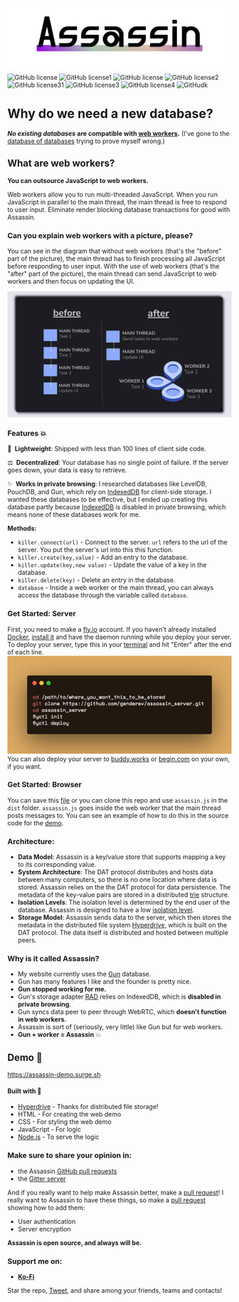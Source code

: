 <img alt="ASSASSIN" src="https://raw.githubusercontent.com/genderev/assassin/master/assets/assassin.png">



![GitHub license](https://img.shields.io/github/license/Naereen/StrapDown.js.svg)
![GitHub license1](https://img.shields.io/github/languages/top/genderev/assassin)
![GitHub license](https://img.shields.io/github/issues-pr-closed-raw/genderev/assassin)
![GitHub license2](https://img.shields.io/github/languages/code-size/genderev/assassin)
![GitHub license31](https://img.shields.io/github/issues/genderev/assassin)
![GitHub license3](https://img.shields.io/github/issues-pr/genderev/assassin)
![GitHub license4](https://img.shields.io/github/contributors/genderev/assassin)
![GitHudk](https://img.shields.io/gitter/room/genderev/assassin)








<h1> Why do we need a new database? </h1>
<p> <strong><em>No existing databases</em> are compatible with <a href="https://developer.mozilla.org/en-US/docs/Web/API/Web_Workers_API/Using_web_workers">web workers</a>.</strong> (I've gone to the <a href="https://dbdb.io/">database of databases</a> trying to prove myself wrong.)</p>
<h2> What are web workers? </h2>
<p> <strong>You can outsource JavaScript to web workers. </strong></p>
<p>Web workers allow you to run multi-threaded JavaScript. When you run JavaScript in parallel to the main thread, the main thread is free to respond to user input. Eliminate render blocking database transactions for good with Assassin. </p>
<h3> Can you explain web workers with a picture, please? </h3>
<p>You can see in the diagram that without web workers (that's the "before" part of the picture), the main thread has to finish processing all JavaScript before responding to user input. With the use of web workers (that's the "after" part of the picture), the main thread can send JavaScript to web workers and then focus on updating the UI.</p>
<img alt="web worker diagram" src="https://raw.githubusercontent.com/genderev/assassin/master/assets/diagram.png">

<h3>
  Features 💥
</h3>

<p>💫&nbsp;<strong> Lightweight</strong>: Shipped with less than 100 lines of client side code. </p>

<p>⚖️&nbsp;<strong> Decentralized</strong>: Your database has no single point of failure. If the server goes down, your data is easy to retrieve. </p>

<p>✨&nbsp;<strong> Works in private browsing</strong>: I researched databases like LevelDB, PouchDB, and Gun, which rely on <a href="https://developer.mozilla.org/en-US/docs/Web/API/IndexedDB_API">IndexedDB</a> for client-side storage. I wanted these databases to be effective, but I ended up creating this database partly because <a href="https://developer.mozilla.org/en-US/docs/Web/API/IndexedDB_API">IndexedDB</a> is disabled in private browsing, which means none of these databases work for me. </p> 

<p><strong>Methods:</strong></p>

<ul>
<li>
  <code>killer.connect(url)</code> - Connect to the server. <code>url</code> refers to the url of the server. You put the server's url into this this function.</li>
<li>
<code>killer.create(key,value)</code> - Add an entry to the database.</li>
<li>
<code>killer.update(key,new value)</code> - Update the value of a key in the database.</li>
<li>
<code>killer.delete(key)</code> - Delete an entry in the database.</li>
<li>
<code>database</code> - Inside a web worker or the main thread, you can always access the database through the variable called <code>database</code>. </li></ul>

<h3> Get Started: Server </h3>
First, you need to make a <a href="https://fly.io/">fly.io</a> account. If you haven't already installed <a href="https://dev.to/skaytech/docker-fundamentals-2ibi">Docker</a>, <a href="https://docs.docker.com/get-docker/">install it</a> and have the daemon running while you deploy your server. To deploy your server, type this in your <a href="https://www.w3schools.com/whatis/whatis_cli.asp">terminal</a> and hit "Enter" after the end of each line.
<img alt="shell" src="https://raw.githubusercontent.com/genderev/assassin/master/assets/carbon(2).png">
You can also deploy your server to <a href="https://buddy.works">buddy.works</a> or <a href="https://begin.com/">begin.com</a> on your own, if you want.

<h3> Get Started: Browser </h3>

You can save this <a href="https://raw.githubusercontent.com/genderev/assassin/master/dist/assassin.js">file</a> or you can clone this repo and use <code>assassin.js</code> in the <code>dist</code> folder. <code>assassin.js</code> goes inside the web worker that the main thread posts messages to. You can see an example of how to do this in the source code for the <a href="https://assassin-demo.surge.sh/">demo</a>.

<h3>Architecture:</h3>

<ul>

<li><strong>Data Model</strong>: Assassin is a key/value store that supports mapping a key to its corresponding value. </li>

<li><strong> System Architecture</strong>: The DAT protocol distributes and hosts data between many computers, so there is no one location where data is stored. Assassin relies on the the DAT protocol for data persistence. The metadata of the key-value pairs are stored in a distributed <a href="https://en.wikipedia.org/wiki/Trie">trie</a> structure.</li>

<li><strong>Isolation Levels</strong>: The isolation level is determined by the end user of the database. Assassin is designed to have a low <a href="https://en.wikipedia.org/wiki/Isolation_(database_systems)">isolation level</a>.</li>

<li><strong>Storage Model</strong>: Assassin sends data to the server, which then stores the metadata in the distributed file system <a href="https://github.com/hypercore-protocol/hyperdrive">Hyperdrive,</a> which is built on the DAT protocol. The data itself is distributed and hosted between multiple peers.</li>

</ul>

<h3>Why is it called Assassin?</h3><ul>
<li>My website currently uses the <a href="https://gun.eco/">Gun</a> database.</li> <li> Gun has many features I like and the founder is pretty nice. </li><li> <strong>Gun stopped working for me.</strong></li> 
<li>Gun's  storage adapter <a href="https://gun.eco/docs/RAD">RAD</a> relies on IndexedDB, which is <strong>disabled in private browsing</strong>. </li><li>Gun syncs data peer to peer through WebRTC, which <strong>doesn't function in web workers.</strong></li>
<li>Assassin is sort of (seriously, very little) like Gun but for web workers.</li><li> <strong>Gun + worker = Assassin</strong> 💥 </li></ul>



<h2>
  Demo 🚀 
</h2>

<p><a href="https://assassin-demo.surge.sh">https://assassin-demo.surge.sh</a></p>

<h4>
  Built with 🔧
</h4>

<ul>
<li>
<a href="https://github.com/hypercore-protocol/hyperdrive">Hyperdrive</a> - Thanks for distributed file storage!</li>
<li>HTML - For creating the web demo</li>
<li>CSS - For styling the web demo</li>
<li>JavaScript - For logic</li>
<li>
<a href="https://nodejs.org">Node.js</a> - To serve the logic</li>
</ul>

<h3>Make sure to share your opinion in:</h3>

<ul>
<li>the Assassin <a href="https://github.com/genderev/assassin/pulls">GitHub pull requests</a>
</li>
<li>the <a href="https://gitter.im/assassindb/community">Gitter server</a>
</li>
</ul>
     
<p>And if you really want to help make Assassin better, make a <a href="https://github.com/genderev/assassin/pulls">pull request</a>! I really want to Assassin to have these things, so make a <a href="https://github.com/genderev/assassin/pulls">pull request</a> showing how to add them:</p>
<ul>
  <li> User authentication </li>
  <li> Server encryption </li>
 </ul>
 

<p><strong>Assassin is open source, and always will be.</strong></p>

<h3>
  <strong>Support me on:</strong>
</h3>

<ul>

<li><strong><a href="https://ko-fi.com/assassindb">Ko-Fi</a></strong></li>


</ul>

<p>Star the repo, <a href="https://twitter.com/intent/tweet?url=https%3A%2F%2Fgithub.com%2Fgenderev%2Fassassin&text=Assassin%20works%20to%20kill%20slow%20database%20transactions.">Tweet</a>, and share among your friends, teams and contacts! 
